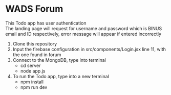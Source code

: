 # WADS Forum

This Todo app has user authentication
<br/>
The landing page will request for username and password which is BINUS email and ID respectively, error message will appear if entered incorrectly 


1. Clone this repository
2. Input the firebase configuration in src/components/Login.jsx line 11, with the one found in forum
3. Connect to the MongoDB, type into terminal
    + cd server
    + node app.js
4. To run the Todo app, type into a new terminal
    + npm install
    + npm run dev
